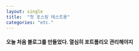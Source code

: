 ```yaml
---
layout: single
title:  "첫 포스팅 테스트용"
categories: "etc."
---
```


#### 오늘 처음 블로그를 만들었다. 열심히 포트폴리오 관리해야지
